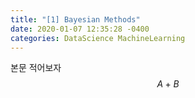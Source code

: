 ```yaml
---
title: "[1] Bayesian Methods"
date: 2020-01-07 12:35:28 -0400
categories: DataScience MachineLearning
---
```

본문 적어보자 
$$ A+B $$

